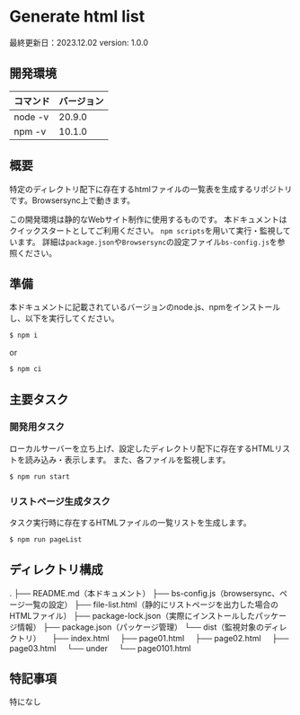 # Generate html list

最終更新日：2023.12.02
version: 1.0.0

## 開発環境
| コマンド | バージョン |
| ---- | ---- |
| node -v | 20.9.0 |
| npm -v | 10.1.0 |

## 概要
特定のディレクトリ配下に存在するhtmlファイルの一覧表を生成するリポジトリです。Browsersync上で動きます。

この開発環境は静的なWebサイト制作に使用するものです。
本ドキュメントはクイックスタートとしてご利用ください。
`npm scripts`を用いて実行・監視しています。
詳細は`package.json`や`Browsersync`の設定ファイル`bs-config.js`を参照ください。

## 準備
本ドキュメントに記載されているバージョンのnode.js、npmをインストールし、以下を実行してください。
```zsh
$ npm i
```
or
```zsh
$ npm ci
```

## 主要タスク
### 開発用タスク
ローカルサーバーを立ち上げ、設定したディレクトリ配下に存在するHTMLリストを読み込み・表示します。
また、各ファイルを監視します。
```zsh
$ npm run start
```
### リストページ生成タスク
タスク実行時に存在するHTMLファイルの一覧リストを生成します。
```zsh
$ npm run pageList
```

## ディレクトリ構成
.
├── README.md（本ドキュメント）
├── bs-config.js（browsersync、ページ一覧の設定）
├── file-list.html（静的にリストページを出力した場合のHTMLファイル）
├── package-lock.json（実際にインストールしたパッケージ情報）
├── package.json（パッケージ管理）
└── dist（監視対象のディレクトリ）
    ├── index.html
    ├── page01.html
    ├── page02.html
    ├── page03.html
    └── under
        └── page0101.html

## 特記事項
特になし